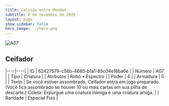 ```yaml
---
title: Colisão entre Mundos
subtitle: 8 de novembro de 2019
layout: page
show_sidebar: false
hero_image: ../hero.png
---
```


![A07](https://cdn.keyforgegame.com/media/card_front/pt/453_A07_7CPMJ6WMGP9J_pt.png)

## Ceifador

|----|----|
| ID | 62427579-c56b-4665-b1a1-85c04e16ba6e |
| Número | A07 |
| Tipo | Criatura |
| Atributos | Robô • Espectro |
| Poder | 4 |
| Armadura | 0 |
| Texto | Se você estiver assombrado, Ceifador entra em jogo preparado. (Você fica assombrado  se houver 10 ou mais cartas em sua pilha  de descarte.) Coleta: Expurgue uma criatura inimiga e uma criatura amiga. |
| Raridade | Especial Fixo |

